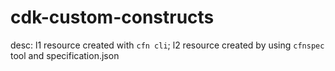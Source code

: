 # cdk-custom-constructs

desc: l1 resource created with `cfn cli`; l2 resource created by using `cfnspec` tool and specification.json